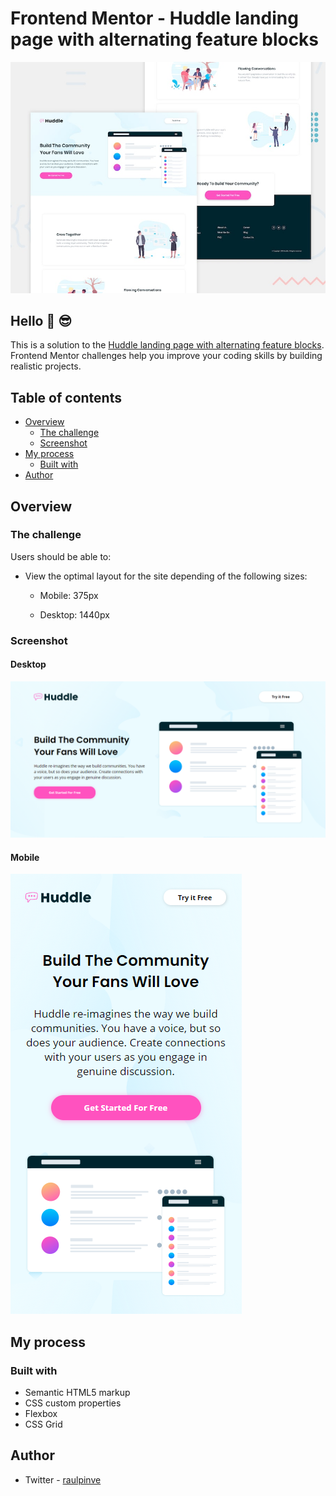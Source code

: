 # Frontend Mentor - Huddle landing page with alternating feature blocks

![Huddle landing page with alternating feature blocks preview](https://github.com/raulpinve/huddle-landing-page-with-alternating-feature-blocks/blob/main/design/design/desktop-preview.jpg)

## Hello :metal:  :sunglasses:

This is a solution to the [Huddle landing page with alternating feature blocks](https://www.frontendmentor.io/challenges/huddle-landing-page-with-alternating-feature-blocks-5ca5f5981e82137ec91a5100). Frontend Mentor challenges help you improve your coding skills by building realistic projects. 

## Table of contents

- [Overview](#overview)
  - [The challenge](#the-challenge)
  - [Screenshot](#screenshot)
- [My process](#my-process)
  - [Built with](#built-with)
- [Author](#author)

## Overview

### The challenge

Users should be able to:

- View the optimal layout for the site depending of the following sizes:

  - Mobile: 375px

  - Desktop: 1440px


### Screenshot

#### Desktop 

![Huddle landing page with alternating feature blocks desktop preview](https://github.com/raulpinve/huddle-landing-page-with-alternating-feature-blocks/blob/main/images/desktop-preview.PNG)

#### Mobile 

![Huddle landing page with alternating feature blocks mobile preview](https://github.com/raulpinve/huddle-landing-page-with-alternating-feature-blocks/blob/main/images/mobile-preview.PNG)

## My process

### Built with

- Semantic HTML5 markup
- CSS custom properties
- Flexbox
- CSS Grid


## Author

- Twitter - [raulpinve](https://www.twitter.com/raulpinve)

